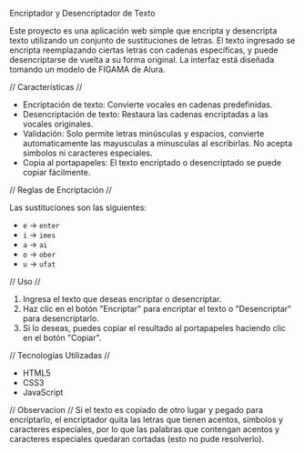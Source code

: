 Encriptador y Desencriptador de Texto

Este proyecto es una aplicación web simple que encripta y desencripta texto utilizando un conjunto de sustituciones de letras. El texto ingresado se encripta reemplazando ciertas letras con cadenas específicas, y puede desencriptarse de vuelta a su forma original. La interfaz está diseñada tomando un modelo de FIGAMA de Alura.

// Características //

- Encriptación de texto: Convierte vocales en cadenas predefinidas.
- Desencriptación de texto: Restaura las cadenas encriptadas a las vocales originales.
- Validación: Solo permite letras minúsculas y espacios, convierte automaticamente las mayusculas a minusculas al escribirlas. No acepta simbolos ni caracteres especiales.
- Copia al portapapeles: El texto encriptado o desencriptado se puede copiar fácilmente.

// Reglas de Encriptación //

Las sustituciones son las siguientes:

- `e` -> `enter`
- `i` -> `imes`
- `a` -> `ai`
- `o` -> `ober`
- `u` -> `ufat`

// Uso //

1. Ingresa el texto que deseas encriptar o desencriptar.
2. Haz clic en el botón "Encriptar" para encriptar el texto o "Desencriptar" para desencriptarlo.
3. Si lo deseas, puedes copiar el resultado al portapapeles haciendo clic en el botón "Copiar".

// Tecnologías Utilizadas //

- HTML5
- CSS3 
- JavaScript

// Observacion //
Si el texto es copiado de otro lugar y pegado para encriptarlo, el encriptador quita las letras que tienen acentos, símbolos y caracteres especiales, por lo que las palabras que contengan acentos y caracteres especiales quedaran cortadas (esto no pude resolverlo).
